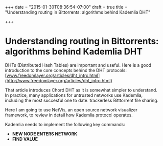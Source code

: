 +++
date = "2015-01-30T08:36:54-07:00"
draft = true
title = "Understanding routing in Bittorrents: algorithms behind Kademlia DHT"

+++

Understanding routing in Bittorrents: algorithms behind Kademlia DHT
======================

DHTs (Distributed Hash Tables) are important and useful. Here is a good introduction to the core concepts behind the DHT protocols: [www.freedomlayer.org/articles/dht_intro.html](http://www.freedomlayer.org/articles/dht_intro.html)

That article introduces Chord DHT as it is somewhat simpler to understand. In practice, many applications for untrusted networks use Kademlia, including the most succesful one to date: trackerless Bitttorrent file sharing.

Here I am going to use NetVis, an open source network visualizer framework, to review in detail how Kademlia protocol operates.

Kademlia needs to implement the following key commands:

- **NEW NODE ENTERS NETWORK**
- **FIND VALUE**






